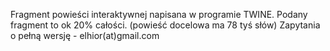 Fragment powieści interaktywnej napisana w programie TWINE. 
Podany fragment to ok 20% całości. (powieść docelowa ma 78 tyś słów)
Zapytania o pełną wersję - elhior(at)gmail.com
